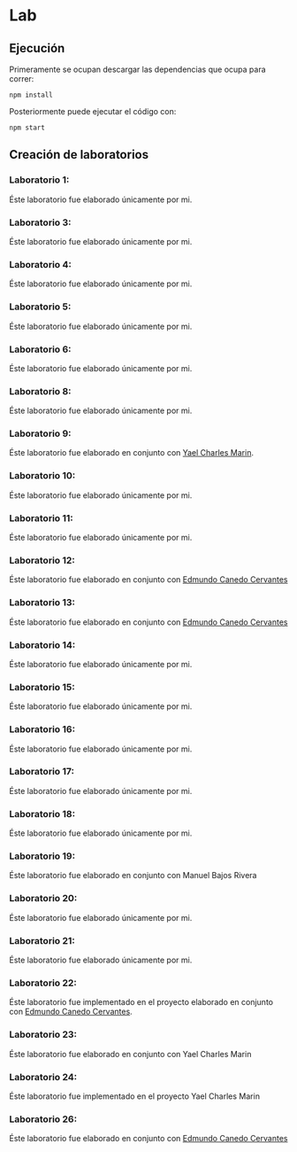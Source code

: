 # Lab

## Ejecución

Primeramente se ocupan descargar las dependencias que ocupa para correr:

```
npm install
```

Posteriormente puede ejecutar el código con:

```
npm start
```

## Creación de laboratorios

### Laboratorio 1:

Éste laboratorio fue elaborado únicamente por mi.

### Laboratorio 3:

Éste laboratorio fue elaborado únicamente por mi.

### Laboratorio 4:

Éste laboratorio fue elaborado únicamente por mi.

### Laboratorio 5:

Éste laboratorio fue elaborado únicamente por mi.

### Laboratorio 6:

Éste laboratorio fue elaborado únicamente por mi.

### Laboratorio 8:

Éste laboratorio fue elaborado únicamente por mi.

### Laboratorio 9:

Éste laboratorio fue elaborado en conjunto con [Yael Charles Marin](https://github.com/YaelChar417/lab1/commit/5afb1ab44d15b74b5ad78a37319acbd8cd22f7eb).

### Laboratorio 10:

Éste laboratorio fue elaborado únicamente por mi.

### Laboratorio 11:

Éste laboratorio fue elaborado únicamente por mi.

### Laboratorio 12:

Éste laboratorio fue elaborado en conjunto con [Edmundo Canedo Cervantes](https://github.com/EdCanCe/This-is-not-a-repo...again/commit/d9347787c15f7913f8a301cf2d317e8bf974a203)

### Laboratorio 13:

Éste laboratorio fue elaborado en conjunto con [Edmundo Canedo Cervantes](https://github.com/EdCanCe/This-is-not-a-repo...again/commit/7d491591becb51f393aaedad998e3adc05c62171)

### Laboratorio 14:

Éste laboratorio fue elaborado únicamente por mi.

### Laboratorio 15:

Éste laboratorio fue elaborado únicamente por mi.

### Laboratorio 16:

Éste laboratorio fue elaborado únicamente por mi.

### Laboratorio 17:

Éste laboratorio fue elaborado únicamente por mi.

### Laboratorio 18:

Éste laboratorio fue elaborado únicamente por mi.

### Laboratorio 19:

Éste laboratorio fue elaborado en conjunto con Manuel Bajos Rivera

### Laboratorio 20:

Éste laboratorio fue elaborado únicamente por mi.

### Laboratorio 21:

Éste laboratorio fue elaborado únicamente por mi.

### Laboratorio 22:

Éste laboratorio fue implementado en el proyecto elaborado en conjunto con [Edmundo Canedo Cervantes](https://github.com/EdCanCe/WorkCells/commit/a7b8a15e70176357f7c517814b51026e73fb183b).

### Laboratorio 23:

Éste laboratorio fue elaborado en conjunto con Yael Charles Marin

### Laboratorio 24:

Éste laboratorio fue implementado en el proyecto Yael Charles Marin

### Laboratorio 26:

Éste laboratorio fue elaborado en conjunto con [Edmundo Canedo Cervantes](https://github.com/EdCanCe/This-is-not-a-repo...again/commit/4a9f7d32f645be385263986363079049aeef48b8)
